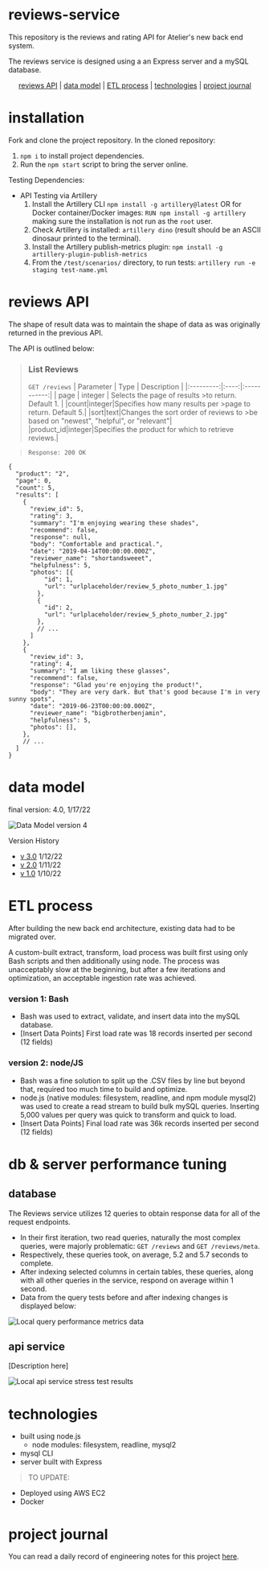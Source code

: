 # **reviews-service**

This repository is the reviews and rating API for Atelier's new back end system.

The reviews service is designed using a an Express server and a mySQL database.

<div align="center">

[reviews API](#reviews-api) |
[data model](#data-model) |
[ETL process](#etl-process) |
[technologies](#dependencies) |
[project journal](#project-journal)

</div>

# **installation**

Fork and clone the project repository. In the cloned repository:
1. `npm i` to install project dependencies.
2. Run the `npm start` script to bring the server online.

Testing Dependencies:
- API Testing via Artillery
  1. Install the Artillery CLI `npm install -g artillery@latest` OR for Docker container/Docker images: `RUN npm install -g artillery` making sure the installation is not run as the `root` user.
  2. Check Artillery is installed: `artillery dino` (result should be an ASCII dinosaur printed to the terminal).
  3. Install the Artillery publish-metrics plugin: `npm install -g artillery-plugin-publish-metrics`
  4. From the `/test/scenarios/` directory, to run tests: `artillery run -e staging test-name.yml`

# **reviews API**

The shape of result data was to maintain the  shape of data as was originally returned in the previous API.

The API is outlined below:

> ### **List Reviews**
>`GET /reviews`
>| Parameter | Type | Description |
>|:---------:|:----:|:-----------:|
>| page | integer | Selects the page of results >to return. Default 1. |
>|count|integer|Specifies how many results per >page to return. Default 5.|
>|sort|text|Changes the sort order of reviews to >be based on "newest", "helpful", or "relevant"|
>|product_id|integer|Specifies the product for which to retrieve reviews.|

>`Response: 200 OK`

```
{
  "product": "2",
  "page": 0,
  "count": 5,
  "results": [
    {
      "review_id": 5,
      "rating": 3,
      "summary": "I'm enjoying wearing these shades",
      "recommend": false,
      "response": null,
      "body": "Comfortable and practical.",
      "date": "2019-04-14T00:00:00.000Z",
      "reviewer_name": "shortandsweeet",
      "helpfulness": 5,
      "photos": [{
          "id": 1,
          "url": "urlplaceholder/review_5_photo_number_1.jpg"
        },
        {
          "id": 2,
          "url": "urlplaceholder/review_5_photo_number_2.jpg"
        },
        // ...
      ]
    },
    {
      "review_id": 3,
      "rating": 4,
      "summary": "I am liking these glasses",
      "recommend": false,
      "response": "Glad you're enjoying the product!",
      "body": "They are very dark. But that's good because I'm in very sunny spots",
      "date": "2019-06-23T00:00:00.000Z",
      "reviewer_name": "bigbrotherbenjamin",
      "helpfulness": 5,
      "photos": [],
    },
    // ...
  ]
}
```

# **data model**

final version: 4.0, 1/17/22

![Data Model version 4](./data_models/sql-modelv4.png)

Version History
- [v 3.0][version2] 1/12/22
- [v 2.0][version2] 1/11/22
- [v 1.0][version1] 1/10/22

[version3]: ./data_models/sql-modelv3.png
[version2]: ./data_models/sql-modelv2.png
[version1]: ./data_models/sql-modelv1.png

# **ETL process**

After building the new back end architecture, existing data had to be migrated over.

A custom-built extract, transform, load process was built first using only Bash scripts and then additionally using node. The process was unacceptably slow at the beginning, but after a few iterations and optimization, an acceptable ingestion rate was achieved.

### **version 1: Bash**

- Bash was used to extract, validate, and insert data into the mySQL database.
- [Insert Data Points] First load rate was 18 records inserted per second (12 fields)

### **version 2: node/JS**

- Bash was a fine solution to split up the .CSV files by line but beyond that, required too much time to build and optimize.
- node.js (native modules: filesystem, readline, and npm module mysql2) was used to create a read stream to build bulk mySQL queries. Inserting 5,000 values per query was quick to transform and quick to load.
- [Insert Data Points] Final load rate was 36k records inserted per second (12 fields)

# **db & server performance tuning**

## **database**

The Reviews service utilizes 12 queries to obtain response data for all of the request endpoints.
- In their first iteration, two read queries, naturally the most complex queries, were majorly problematic: `GET /reviews` and `GET /reviews/meta`.
- Respectively, these queries took, on average, 5.2 and 5.7 seconds to complete.
- After indexing selected columns in certain tables, these queries, along with all other queries in the service, respond on average within 1 second.
- Data from the query tests before and after indexing changes is displayed below:

![Local query performance metrics data](./metrics/local-query-perf-tuning-metrics.png)

## **api service**

[Description here]

![Local api service stress test results](./metrics/local-api-service-stress-testing.png)


# **technologies**

- built using node.js
  - node modules: filesystem, readline, mysql2
- mysql CLI
- server built with Express

> TO UPDATE:
- Deployed using AWS EC2
- Docker

# **project journal**

You can read a daily record of engineering notes for this project [here](https://vagabond-papaya-2c5.notion.site/36e2556afa6849c488e6ff99cf762ab5?v=c6bd8b96f66a4c37b43d2ee8c08bfc5f).
